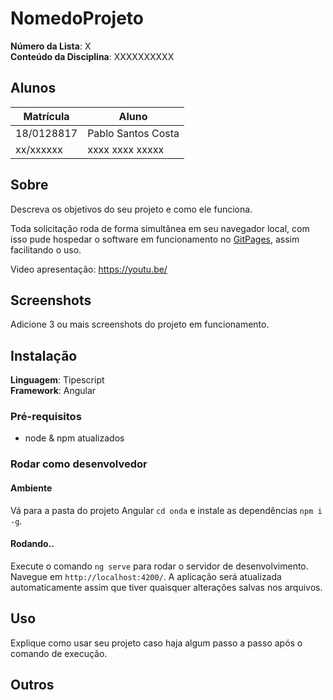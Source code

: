 # NomedoProjeto

**Número da Lista**: X<br>
**Conteúdo da Disciplina**: XXXXXXXXXX<br>

## Alunos
|Matrícula | Aluno |
| -- | -- |
| 18/0128817  |  Pablo Santos Costa |
| xx/xxxxxx  |  xxxx xxxx xxxxx |

## Sobre 
Descreva os objetivos do seu projeto e como ele funciona. 

Toda solicitação roda de forma simultânea em seu navegador local, com isso pude hospedar o software em funcionamento no [GitPages](https://projeto-de-algoritmos-2024.github.io/Grafos2_Ferrovias/), assim facilitando o uso.

Video apresentação: https://youtu.be/

## Screenshots

Adicione 3 ou mais screenshots do projeto em funcionamento.

## Instalação
**Linguagem**: Tipescript<br>
**Framework**: Angular<br>


### Pré-requisitos


- node & npm atualizados


### Rodar como desenvolvedor


#### Ambiente
Vá para a pasta do projeto Angular `cd onda` e instale as dependências `npm i -g`.


#### Rodando..
Execute o comando `ng serve` para rodar o servidor de desenvolvimento. Navegue em `http://localhost:4200/`. A aplicação será atualizada automaticamente assim que tiver quaisquer alterações salvas nos arquivos.

## Uso
Explique como usar seu projeto caso haja algum passo a passo após o comando de execução.

## Outros
